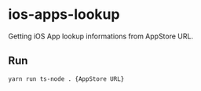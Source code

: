 # ios-apps-lookup

Getting iOS App lookup informations from AppStore URL.


## Run
```
yarn run ts-node . {AppStore URL}
```